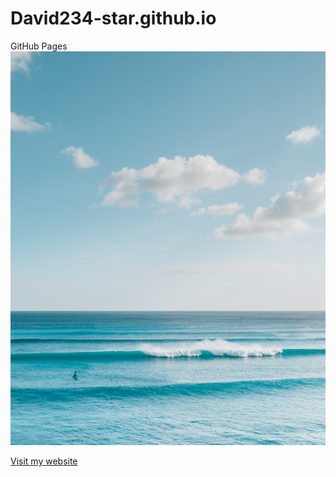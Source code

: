 # David234-star.github.io
GitHub Pages<br/>
<img src="Task-1/pexels-jess-loiterton-4321836.jpg">

[Visit my website](https://example.com)

